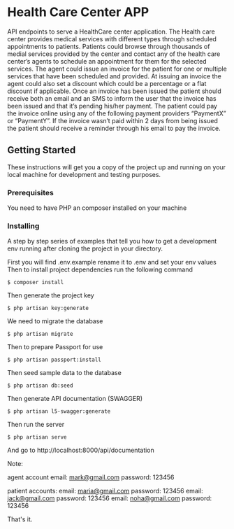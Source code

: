 # Health Care Center APP
API endpoints to serve a HealthCare center application. 
The Health care center provides medical services with different types through scheduled appointments to patients. 
Patients could browse through thousands of medial services provided by the center and contact any of the health care center’s agents to schedule an appointment for them for the selected services. 
The agent could issue an invoice for the patient for one or multiple services that have been scheduled and provided.
At issuing an invoice the agent could also set a discount which could be a percentage or a flat discount if applicable.
Once an invoice has been issued the patient should receive both an email and an SMS to inform the user that the invoice has been issued and that it’s pending his/her payment. 
The patient could pay the invoice online using any of the following payment providers “PaymentX” or “PaymentY”. 
If the invoice wasn’t paid within 2 days from being issued the patient should receive a reminder through his email to pay the invoice.

## Getting Started

These instructions will get you a copy of the project up and running on your local machine for development and testing purposes.

### Prerequisites

You need to have PHP an composer installed on your machine 

### Installing

A step by step series of examples that tell you how to get a development env running after cloning the project
in your directory.

First you will find .env.example rename it to .env and set your env values
Then to install project dependencies run the following command

```
$ composer install
```

Then generate the project key

```
$ php artisan key:generate
```

We need to migrate the database

```
$ php artisan migrate
```

Then to prepare Passport for use
```
$ php artisan passport:install
```

Then seed sample data to the database

```
$ php artisan db:seed
```
Then generate API documentation (SWAGGER)
```
$ php artisan l5-swagger:generate
```

Then run the server

```
$ php artisan serve
```

And go to http://localhost:8000/api/documentation

Note: 

agent account email: mark@gmail.com password: 123456

patient accounts:
email: maria@gmail.com password: 123456
email: jack@gmail.com  password: 123456
email: noha@gmail.com  password: 123456


That's it.
